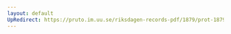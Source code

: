 ```yaml
---
layout: default
UpRedirect: https://pruto.im.uu.se/riksdagen-records-pdf/1879/prot-1879--fk--018.pdf
---
```

